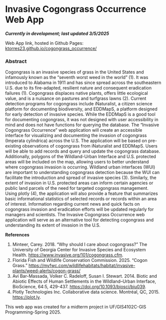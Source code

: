 # Invasive Cogongrass Occurrence Web App

***Currently in development; last updated 3/5/2025***

Web App link, hosted in Github Pages: [ktorres23.github.io/cogongrass_occurrence/](https://ktorres23.github.io/cogongrass_occurrence/)

### Abstract

Cogongrass is an invasive species of grass in the United States and infamously known as the
“seventh worst weed in the world” (1). It was introduced to Alabama in 1911 and has since
spread across the southeastern U.S. due to its fire-adapted, resilient nature and consequent
eradication failures (1). Cogongrass displaces native plants, offers little ecological value, and is a
nuisance on pastures and turfgrass lawns (2). Current detection programs for cogongrass include
iNaturalist, a citizen science platform for documenting biodiversity, and EDDMapS, a platform
designed for early detection of invasive species. While the EDDMapS is a good tool for
documenting cogongrass, it was not designed with user accessibility in mind and does not have
functions for querying the database. The “Invasive Cogongrass Occurrence” web application will
create an accessible interface for visualizing and documenting the invasion of cogongrass
(Imperata cylindrica) across the U.S. The application will be based on pre-existing observations
of cogongrass from iNaturalist and EDDMapS. Users will be able to add records and query and
update the cogongrass database. Additionally, polygons of the Wildland-Urban Interface and
U.S. protected areas will be included on the map, allowing users to better understand where
cogongrass invasion is occurring. Wildland urban interfaces (WUI) are important to
understanding cogongrass detection because the WUI can facilitate the introduction and spread
of invasive species (3). Similarly, the extent of invasion in U.S. protected areas can inform
certain agencies or public land parcels of the need for targeted cogongrass management. Using
plotly (4), the application will also provide a feature that summarizes basic informational
statistics of selected records or records within an area of interest. Information regarding current
news and quick facts on cogongrass invasion and eradication efforts will be updated regularly for
managers and scientists. The Invasive Cogongrass Occurrence web application will serve as an
alternative tool for detecting cogongrass and understanding its extent of invasion in the U.S.


**References**
1. Minteer, Carey. 2018. “Why should I care about cogongrass?” The University of Georgia
Center for Invasive Species and Ecosystem Health.
https://www.invasive.org/101/cogongrass.cfm.
2. Florida Fish and Wildlife Conservation Commission. 2025. “Cogon Grass.”
https://myfwc.com/wildlifehabitats/habitat/invasive-plants/weed-alerts/cogon-grass/
3. Avi Bar-Massada, Volker C. Radeloff, Susan I. Stewart. 2014. Biotic and Abiotic Effects
of Human Settlements in the Wildland–Urban Interface, BioScience, 64:5, 429-437.
https://doi.org/10.1093/biosci/biu039.
4. Plotly Technologies Inc. Collaborative data science. Montréal, QC, 2015. https://plot.ly.


This web app was created for a midterm project in UF/GIS4102C-GIS Programming-Spring 2025.
